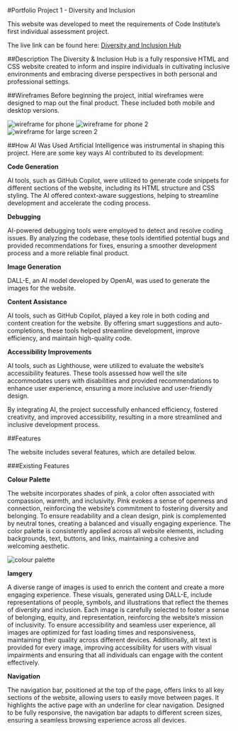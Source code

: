 #Portfolio Project 1 - Diversity and Inclusion

This website was developed to meet the requirements of Code Institute’s first individual assessment project.

The live link can be found here: [Diversity and Inclusion Hub](https://bethneyanderson.github.io/diversity-and-inclusion/)

##Description
The Diversity & Inclusion Hub is a fully responsive HTML and CSS website created to inform and inspire individuals in cultivating inclusive environments and embracing diverse perspectives in both personal and professional settings.

##Wireframes
Before beginning the project, initial wireframes were designed to map out the final product. These included both mobile and desktop versions.

![wireframe for phone](assets/images/phone1.png)
![wireframe for phone 2](assets/images/large-screen-1.png)
![wireframe for large screen 2](assets/images/large-screen-2.png)

##How AI Was Used
Artificial Intelligence was instrumental in shaping this project. Here are some key ways AI contributed to its development:

**Code Generation**

AI tools, such as GitHub Copilot, were utilized to generate code snippets for different sections of the website, including its HTML structure and CSS styling. The AI offered context-aware suggestions, helping to streamline development and accelerate the coding process.

**Debugging**

AI-powered debugging tools were employed to detect and resolve coding issues. By analyzing the codebase, these tools identified potential bugs and provided recommendations for fixes, ensuring a smoother development process and a more reliable final product.

**Image Generation**

DALL-E, an AI model developed by OpenAI, was used to generate the images for the website.

**Content Assistance**

AI tools, such as GitHub Copilot, played a key role in both coding and content creation for the website. By offering smart suggestions and auto-completions, these tools helped streamline development, improve efficiency, and maintain high-quality code.

**Accessibility Improvements**

AI tools, such as Lighthouse, were utilized to evaluate the website’s accessibility features. These tools assessed how well the site accommodates users with disabilities and provided recommendations to enhance user experience, ensuring a more inclusive and user-friendly design.

By integrating AI, the project successfully enhanced efficiency, fostered creativity, and improved accessibility, resulting in a more streamlined and inclusive development process.

##Features

The website includes several features, which are detailed below.

###Existing Features

**Colour Palette**

The website incorporates shades of pink, a color often associated with compassion, warmth, and inclusivity. Pink evokes a sense of openness and connection, reinforcing the website’s commitment to fostering diversity and belonging. To ensure readability and a clean design, pink is complemented by neutral tones, creating a balanced and visually engaging experience. The color palette is consistently applied across all website elements, including backgrounds, text, buttons, and links, maintaining a cohesive and welcoming aesthetic.

![colour palette](<assets/images/AdobeColor-My%20Color%20Theme%20(3).jpeg>)

**Iamgery**

A diverse range of images is used to enrich the content and create a more engaging experience. These visuals, generated using DALL-E, include representations of people, symbols, and illustrations that reflect the themes of diversity and inclusion. Each image is carefully selected to foster a sense of belonging, equity, and representation, reinforcing the website’s mission of inclusivity. To ensure accessibility and seamless user experience, all images are optimized for fast loading times and responsiveness, maintaining their quality across different devices. Additionally, alt text is provided for every image, improving accessibility for users with visual impairments and ensuring that all individuals can engage with the content effectively.

**Navigation**

The navigation bar, positioned at the top of the page, offers links to all key sections of the website, allowing users to easily move between pages. It highlights the active page with an underline for clear navigation. Designed to be fully responsive, the navigation bar adapts to different screen sizes, ensuring a seamless browsing experience across all devices.
